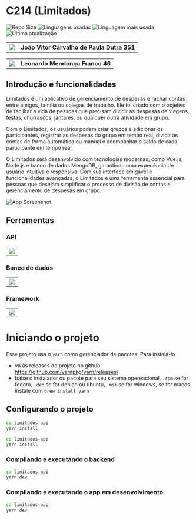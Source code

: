 # C214 (Limitados)

![Repo Size](https://img.shields.io/github/repo-size/S204-Inatel-2023-1/Limitados)
![Linguagens usadas](https://img.shields.io/github/languages/count/S204-Inatel-2023-1/Limitados)
![Linguagem mais usada](https://img.shields.io/github/languages/top/S204-Inatel-2023-1/Limitados)
![Última atualização](https://img.shields.io/github/last-commit/S204-Inatel-2023-1/Limitados)

<table>
<a href="https://github.com/joaodutra88"></a>
  <td><img src="https://img.shields.io/static/v1?label=Github&message=Profile&color=blue&?style=social&logo=GitHub"></td>
  <td><strong>João Vítor Carvalho de Paula Dutra 351</td>
</table>

<table>
  <a href="https://github.com/leomendoncaf"></a>
  <td><img src="https://img.shields.io/static/v1?label=Github&message=Profile&color=blue&?style=social&logo=GitHub"></td>
  <td><strong>Leonardo Mendonça Franco 46</td>
</table>

## **Introdução e funcionalidades**

Limitados é um aplicativo de gerenciamento de despesas e rachar contas entre amigos, família ou colegas de trabalho. Ele foi criado com o objetivo de facilitar a vida de pessoas que precisam dividir as despesas de viagens, festas, churrascos, jantares, ou qualquer outra atividade em grupo.

Com o Limitados, os usuários podem criar grupos e adicionar os participantes, registrar as despesas do grupo em tempo real, dividir as contas de forma automática ou manual e acompanhar o saldo de cada participante em tempo real.

O Limitados será desenvolvido com tecnologias modernas, como Vue.js, Node.js e banco de dados MongoDB, garantindo uma experiência de usuário intuitiva e responsiva. Com sua interface amigável e funcionalidades avançadas, o Limitados é uma ferramenta essencial para pessoas que desejam simplificar o processo de divisão de contas e gerenciamento de despesas em grupo.

![App Screenshot](https://i.ibb.co/rFrTNYb/image-2023-04-19-180339996.png)

## **Ferramentas**

### **API**

<table>
  <tr>
    <td><img src="https://img.shields.io/badge/Node.js-43853D?style=for-the-badge&logo=node.js&logoColor=white"></td>
  </tr>
</table>

### **Banco de dados**

<table>
  <tr>
    <td><img src="https://img.shields.io/badge/MongoDB-%234ea94b.svg?style=for-the-badge&logo=mongodb&logoColor=white"></td>
  </tr>
</table>

### **Framework**

<table>
  <tr>
    <td><img src="https://img.shields.io/badge/vuejs-%2335495e.svg?style=for-the-badge&logo=vuedotjs&logoColor=%234FC08D"></td>
  </tr>
</table>

# Iniciando o projeto

Esse projeto usa o `yarn` como gerenciador de pacotes. Para instalá-lo

-  vá às releases do projeto no github: https://github.com/yarnpkg/yarn/releases/
-  baixe o instalador ou pacote para seu sistema opereacional. `.rpm` se for fedora, `.deb` se for debian ou ubuntu, `.msi` se for windows, se for macos instale com `brew install yarn`

## Configurando o projeto

```sh
cd limitados-api
yarn install
```

```sh
cd limitados-app
yarn install
```

### Compilando e executando o backend

```sh
cd limitados-api
yarn dev
```

### Compilando e executando o app em desenvolvimento

```sh
cd limitados-app
yarn dev
```
